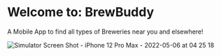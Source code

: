 # Welcome to: BrewBuddy

A Mobile App to find all types of Breweries near you and elsewhere!



![Simulator Screen Shot - iPhone 12 Pro Max - 2022-05-06 at 04 25 18](https://user-images.githubusercontent.com/89104059/167126753-127ee2d4-08ca-43a1-b473-95dc5a7e9809.png)
